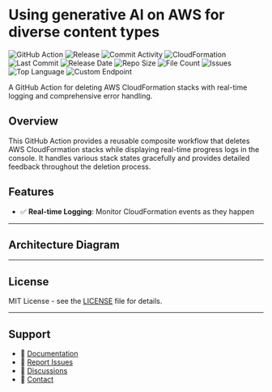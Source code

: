 # Using generative AI on AWS for diverse content types

![GitHub Action](https://img.shields.io/badge/GitHub-Action-blue?logo=github)&nbsp;![Release](https://github.com/subhamay-bhattacharyya/0809-gen-ai-cft/actions/workflows/release.yaml/badge.svg)&nbsp;![Commit Activity](https://img.shields.io/github/commit-activity/t/subhamay-bhattacharyya/0809-gen-ai-cft)&nbsp;![CloudFormation](https://img.shields.io/badge/AWS-CloudFormation-orange?logo=amazonaws)&nbsp;![Last Commit](https://img.shields.io/github/last-commit/subhamay-bhattacharyya/0809-gen-ai-cft)&nbsp;![Release Date](https://img.shields.io/github/release-date/subhamay-bhattacharyya/0809-gen-ai-cft)&nbsp;![Repo Size](https://img.shields.io/github/repo-size/subhamay-bhattacharyya/0809-gen-ai-cft)&nbsp;![File Count](https://img.shields.io/github/directory-file-count/subhamay-bhattacharyya/0809-gen-ai-cft)&nbsp;![Issues](https://img.shields.io/github/issues/subhamay-bhattacharyya/0809-gen-ai-cft)&nbsp;![Top Language](https://img.shields.io/github/languages/top/subhamay-bhattacharyya/0809-gen-ai-cft)&nbsp;![Custom Endpoint](https://img.shields.io/endpoint?url=https://gist.githubusercontent.com/bsubhamay/c23a7a4e22dcc5bbb75c6db59bf45dfb/raw/0809-gen-ai-cft.json?)


A GitHub Action for deleting AWS CloudFormation stacks with real-time logging and comprehensive error handling.

## Overview

This GitHub Action provides a reusable composite workflow that deletes AWS CloudFormation stacks while displaying real-time progress logs in the console. It handles various stack states gracefully and provides detailed feedback throughout the deletion process.

## Features

- ✅ **Real-time Logging**: Monitor CloudFormation events as they happen

---

## Architecture Diagram


---

## License

MIT License - see the [LICENSE](LICENSE) file for details.

---

## Support

- 📖 [Documentation](https://github.com/subhamay-bhattacharyya/0809-gen-ai-cft/wiki)
- 🐛 [Report Issues](https://github.com/subhamay-bhattacharyya/0809-gen-ai-cft/issues)
- 💬 [Discussions](https://github.com/subhamay-bhattacharyya/0809-gen-ai-cft/discussions)
- 📧 [Contact](mailto:support@subhamay.aws@gmail.com)